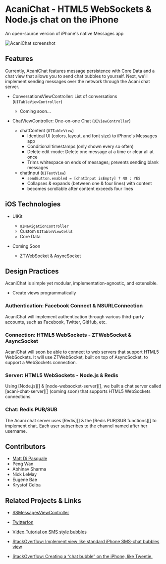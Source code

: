 # AcaniChat - HTML5 WebSockets & Node.js chat on the iPhone

An open-source version of iPhone's native Messages app

![AcaniChat screenshot][1]

## Features

Currently, AcaniChat features message persistence with Core Data and a chat view
that allows you to send chat bubbles to yourself. Next, we'll implement sending
messages over the network through the Acani chat server.

* ConversationsViewController: List of conversations (`UITableViewController`)
  * Coming soon...

* ChatViewController: One-on-one Chat (`UIViewController`)
  * chatContent (`UITableView`)
      * Identical UI (colors, layout, and font size) to iPhone's Messages app
      * Conditional timestamps (only shown every so often)
      * Delete edit-mode: Delete one message at a time or clear all at once
      * Trims whitespace on ends of messages; prevents sending blank messages
  * chatInput (`UITextView`)
      * `sendButton.enabled = [chatInput isEmpty] ? NO : YES`
      * Collapses & expands (between one & four lines) with content
      * becomes scrollable after content exceeds four lines

## iOS Technologies

* UIKit
  * `UINavigationController`
  * Custom `UITableViewCell`s
  * Core Data

* Coming Soon
  * ZTWebSocket & AsyncSocket

## Design Practices

AcaniChat is simple yet modular, implementation-agnostic, and extensible.

* Create views programmatically

### Authentication: Facebook Connect & NSURLConnection

AcaniChat will implement authentication through various third-party accounts,
such as Facebook, Twitter, GitHub, etc.

### Connection: HTML5 WebSockets - ZTWebSocket & AsyncSocket

AcaniChat will soon be able to connect to web servers that support HTML5
WebSockets. It will use ZTWebSocket, built on top of AsyncSocket, to support a
WebSockets connection.

### Server: HTML5 WebSockets - Node.js & Redis

Using [Node.js][] & [node-websocket-server][], we built a chat server called
[acani-chat-server][] (coming soon) that supports HTML5 WebSockets connections.

### Chat: Redis PUB/SUB

The Acani chat server uses [Redis][] & the [Redis PUB/SUB functions][] to
implement chat. Each user subscribes to the channel named after her username.

## Contributors

* [Matt Di Pasquale][7]
* Peng Wan
* Abhinav Sharma
* Nick LeMay
* Eugene Bae
* Krystof Celba

## Related Projects & Links

* [SSMessagesViewController][6]
* [Twitterfon][2]
* [Video Tutorial on SMS style bubbles][3]
* [StackOverflow: Implement view like standard iPhone SMS-chat bubbles view][4]
* [StackOverflow: Creating a “chat bubble” on the iPhone, like Tweetie.][5]


  [1]: https://github.com/acani/AcaniChat/raw/master/Resources/chatview-screenshot.png
  [2]: https://github.com/jpick/twitterfon
  [3]: http://vimeo.com/8718829
  [4]: http://stackoverflow.com/questions/663435/implement-view-like-standard-iphone-sms-chat-bubbles-view
  [5]: http://stackoverflow.com/questions/351602/creating-a-chat-bubble-on-the-iphone-like-tweetie
  [6]: https://github.com/samsoffes/ssmessagesviewcontroller
  [7]: http://www.mattdipasquale.com/
